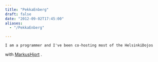 ```yaml
---
title: "PekkaEnberg"
draft: false
date: "2012-09-02T17:45:00"
aliases:
  - "/PekkaEnberg"

---
```

    I am a programmer and I've been co-hosting most of the HelsinkiDojos
with [MarkusHjort](/people/MarkusHjort) .
